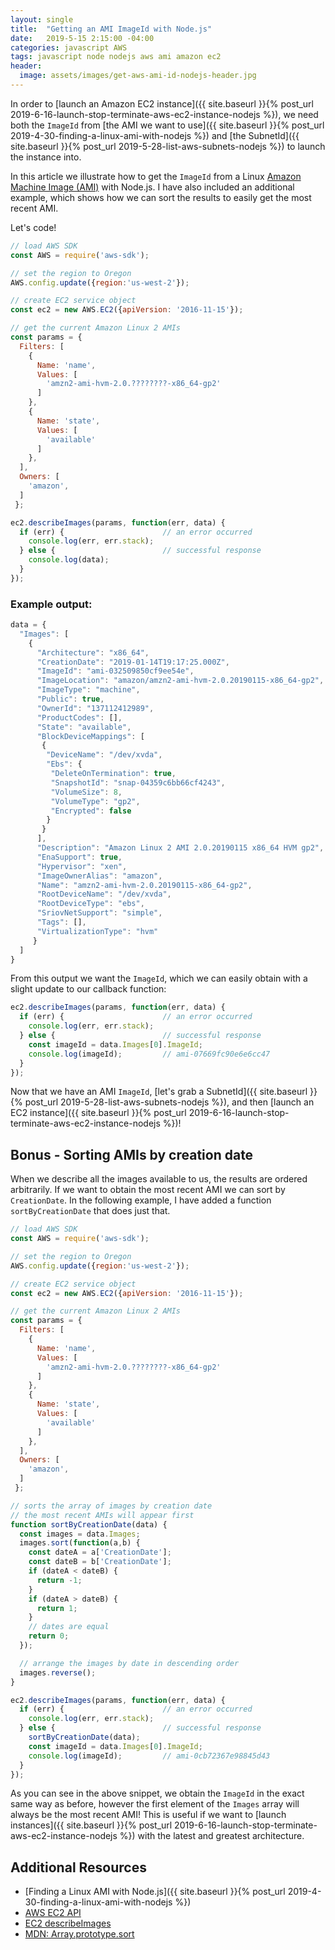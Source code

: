 ```yaml
---
layout: single
title:  "Getting an AMI ImageId with Node.js"
date:   2019-5-15 2:15:00 -04:00
categories: javascript AWS
tags: javascript node nodejs aws ami amazon ec2
header:
  image: assets/images/get-aws-ami-id-nodejs-header.jpg
---
```

In order to [launch an Amazon EC2 instance]({{ site.baseurl }}{% post_url 2019-6-16-launch-stop-terminate-aws-ec2-instance-nodejs %}), we need both the `ImageId` from [the AMI we want to use]({{ site.baseurl }}{% post_url 2019-4-30-finding-a-linux-ami-with-nodejs %}) and [the SubnetId]({{ site.baseurl }}{% post_url 2019-5-28-list-aws-subnets-nodejs %}) to launch the instance into.

In this article we illustrate how to get the `ImageId` from a Linux [Amazon Machine Image (AMI)](https://docs.aws.amazon.com/AWSEC2/latest/UserGuide/AMIs.html) with Node.js.  I have also included an additional example, which shows how we can sort the results to easily get the most recent AMI.

Let's code!

```javascript
// load AWS SDK
const AWS = require('aws-sdk');

// set the region to Oregon
AWS.config.update({region:'us-west-2'});

// create EC2 service object
const ec2 = new AWS.EC2({apiVersion: '2016-11-15'});

// get the current Amazon Linux 2 AMIs
const params = {
  Filters: [
    {
      Name: 'name',
      Values: [
        'amzn2-ami-hvm-2.0.????????-x86_64-gp2'
      ]
    },
    {
      Name: 'state',
      Values: [
        'available'
      ]
    },
  ],
  Owners: [
    'amazon',
  ]  
 };

ec2.describeImages(params, function(err, data) {
  if (err) {                      // an error occurred
    console.log(err, err.stack);  
  } else {                        // successful response
    console.log(data);
  }  
});
```

### Example output:
```javascript
data = {
  "Images": [
    {
      "Architecture": "x86_64",
      "CreationDate": "2019-01-14T19:17:25.000Z",
      "ImageId": "ami-032509850cf9ee54e",
      "ImageLocation": "amazon/amzn2-ami-hvm-2.0.20190115-x86_64-gp2",
      "ImageType": "machine",
      "Public": true,
      "OwnerId": "137112412989",
      "ProductCodes": [],
      "State": "available",
      "BlockDeviceMappings": [
       {
        "DeviceName": "/dev/xvda",
        "Ebs": {
         "DeleteOnTermination": true,
         "SnapshotId": "snap-04359c6bb66cf4243",
         "VolumeSize": 8,
         "VolumeType": "gp2",
         "Encrypted": false
        }
       }
      ],
      "Description": "Amazon Linux 2 AMI 2.0.20190115 x86_64 HVM gp2",
      "EnaSupport": true,
      "Hypervisor": "xen",
      "ImageOwnerAlias": "amazon",
      "Name": "amzn2-ami-hvm-2.0.20190115-x86_64-gp2",
      "RootDeviceName": "/dev/xvda",
      "RootDeviceType": "ebs",
      "SriovNetSupport": "simple",
      "Tags": [],
      "VirtualizationType": "hvm"
     }
  ]
}
```

From this output we want the `ImageId`, which we can easily obtain with a slight update to our callback function:
```javascript
ec2.describeImages(params, function(err, data) {
  if (err) {                      // an error occurred
    console.log(err, err.stack);  
  } else {                        // successful response
    const imageId = data.Images[0].ImageId;
    console.log(imageId);         // ami-07669fc90e6e6cc47
  }  
});
```

Now that we have an AMI `ImageId`, [let's grab a SubnetId]({{ site.baseurl }}{% post_url 2019-5-28-list-aws-subnets-nodejs %}), and then [launch an EC2 instance]({{ site.baseurl }}{% post_url 2019-6-16-launch-stop-terminate-aws-ec2-instance-nodejs %})!

## Bonus - Sorting AMIs by creation date
When we describe all the images available to us, the results are ordered arbitrarily. If we want to obtain the most recent AMI we can sort by `CreationDate`. In the following example, I have added a function `sortByCreationDate` that does just that.

```javascript
// load AWS SDK
const AWS = require('aws-sdk');

// set the region to Oregon
AWS.config.update({region:'us-west-2'});

// create EC2 service object
const ec2 = new AWS.EC2({apiVersion: '2016-11-15'});

// get the current Amazon Linux 2 AMIs
const params = {
  Filters: [
    {
      Name: 'name',
      Values: [
        'amzn2-ami-hvm-2.0.????????-x86_64-gp2'
      ]
    },
    {
      Name: 'state',
      Values: [
        'available'
      ]
    },
  ],
  Owners: [
    'amazon',
  ]  
 };

// sorts the array of images by creation date
// the most recent AMIs will appear first
function sortByCreationDate(data) {
  const images = data.Images;
  images.sort(function(a,b) {
    const dateA = a['CreationDate'];
    const dateB = b['CreationDate'];
    if (dateA < dateB) {
      return -1;
    }
    if (dateA > dateB) {
      return 1;
    }
    // dates are equal
    return 0;
  });

  // arrange the images by date in descending order
  images.reverse();
}

ec2.describeImages(params, function(err, data) {
  if (err) {                      // an error occurred
    console.log(err, err.stack);  
  } else {                        // successful response
    sortByCreationDate(data);
    const imageId = data.Images[0].ImageId;
    console.log(imageId);         // ami-0cb72367e98845d43
  }  
});
```

As you can see in the above snippet, we obtain the `ImageId` in the exact same way as before, however the first element of the `Images` array will always be the most recent AMI! This is useful if we want to [launch instances]({{ site.baseurl }}{% post_url 2019-6-16-launch-stop-terminate-aws-ec2-instance-nodejs %}) with the latest and greatest architecture.

## Additional Resources
- [Finding a Linux AMI with Node.js]({{ site.baseurl }}{% post_url 2019-4-30-finding-a-linux-ami-with-nodejs %})
- [AWS EC2 API](https://docs.aws.amazon.com/AWSJavaScriptSDK/latest/AWS/EC2.html)
- [EC2 describeImages](https://docs.aws.amazon.com/AWSJavaScriptSDK/latest/AWS/EC2.html#describeImages-property)
- [MDN: Array.prototype.sort](https://developer.mozilla.org/en-US/docs/Web/JavaScript/Reference/Global_Objects/Array/sort)
